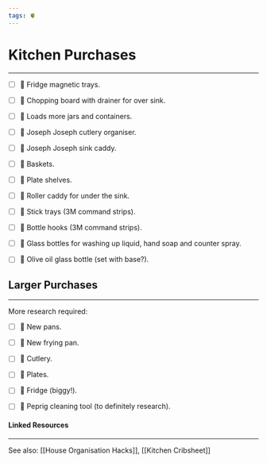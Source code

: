 ```yaml
---
tags: 🫀
---
```


# Kitchen Purchases
---

- [ ] 🔶 Fridge magnetic trays.
- [ ] 🔶 Chopping board with drainer for over sink.
- [ ] 🔶 Loads more jars and containers.
- [ ] 🔶 Joseph Joseph cutlery organiser.
- [ ] 🔶 Joseph Joseph sink caddy.
- [ ] 🔶 Baskets.
- [ ] 🔶 Plate shelves.
- [ ] 🔶 Roller caddy for under the sink.
- [ ] 🔶 Stick trays (3M command strips).
- [ ] 🔶 Bottle hooks (3M command strips).
- [ ] 🔶 Glass bottles for washing up liquid, hand soap and counter spray.
- [ ] 🔶 Olive oil glass bottle (set with base?).


## Larger Purchases
---

More research required:

- [ ] 🔶 New pans.
- [ ] 🔶 New frying pan.
- [ ] 🔶 Cutlery.
- [ ] 🔶 Plates.
- [ ] 🔶 Fridge (biggy!).
- [ ] 🔶 Peprig cleaning tool (to definitely research). 


#### Linked Resources
---

See also: [[House Organisation Hacks]], [[Kitchen Cribsheet]]
